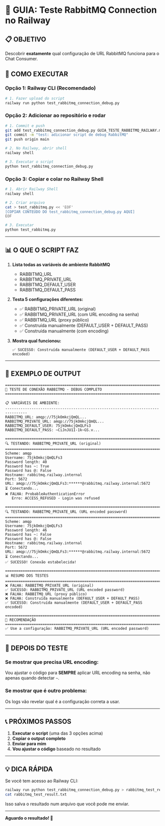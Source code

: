 # 🧪 GUIA: Teste RabbitMQ Connection no Railway

## 📋 OBJETIVO

Descobrir **exatamente** qual configuração de URL RabbitMQ funciona para o Chat Consumer.

## 🚀 COMO EXECUTAR

### Opção 1: Railway CLI (Recomendado)

```bash
# 1. Fazer upload do script
railway run python test_rabbitmq_connection_debug.py
```

### Opção 2: Adicionar ao repositório e rodar

```bash
# 1. Commit e push
git add test_rabbitmq_connection_debug.py GUIA_TESTE_RABBITMQ_RAILWAY.md
git commit -m "test: adicionar script de debug RabbitMQ"
git push origin main

# 2. No Railway, abrir shell
railway shell

# 3. Executar o script
python test_rabbitmq_connection_debug.py
```

### Opção 3: Copiar e colar no Railway Shell

```bash
# 1. Abrir Railway Shell
railway shell

# 2. Criar arquivo
cat > test_rabbitmq.py << 'EOF'
[COPIAR CONTEÚDO DO test_rabbitmq_connection_debug.py AQUI]
EOF

# 3. Executar
python test_rabbitmq.py
```

---

## 📊 O QUE O SCRIPT FAZ

1. **Lista todas as variáveis de ambiente RabbitMQ**
   - RABBITMQ_URL
   - RABBITMQ_PRIVATE_URL
   - RABBITMQ_DEFAULT_USER
   - RABBITMQ_DEFAULT_PASS

2. **Testa 5 configurações diferentes:**
   - ✅ RABBITMQ_PRIVATE_URL (original)
   - ✅ RABBITMQ_PRIVATE_URL (com URL encoding na senha)
   - ✅ RABBITMQ_URL (proxy público)
   - ✅ Construída manualmente (DEFAULT_USER + DEFAULT_PASS)
   - ✅ Construída manualmente (com encoding)

3. **Mostra qual funcionou:**
   ```
   ✅ SUCESSO: Construída manualmente (DEFAULT_USER + DEFAULT_PASS encoded)
   ```

---

## 📝 EXEMPLO DE OUTPUT

```
================================================================================
🧪 TESTE DE CONEXÃO RABBITMQ - DEBUG COMPLETO
================================================================================

📋 VARIÁVEIS DE AMBIENTE:
--------------------------------------------------------------------------------
RABBITMQ_URL: amqp://75jkOmkcjQmQL...
RABBITMQ_PRIVATE_URL: amqp://75jkOmkcjQmQL...
RABBITMQ_DEFAULT_USER: 75jkOmkcjQmQLFs3
RABBITMQ_DEFAULT_PASS: ~CiJnJU1I-1k~GS.v...

================================================================================
🔍 TESTANDO: RABBITMQ_PRIVATE_URL (original)
================================================================================
Scheme: amqp
Username: 75jkOmkcjQmQLFs3
Password length: 40
Password has ~: True
Password has @: False
Hostname: rabbitmq.railway.internal
Port: 5672
URL: amqp://75jkOmkcjQmQLFs3:******@rabbitmq.railway.internal:5672
⏳ Conectando...
❌ FALHA: ProbableAuthenticationError
   Erro: ACCESS_REFUSED - Login was refused

================================================================================
🔍 TESTANDO: RABBITMQ_PRIVATE_URL (URL encoded password)
================================================================================
Scheme: amqp
Username: 75jkOmkcjQmQLFs3
Password length: 46
Password has ~: False
Password has @: False
Hostname: rabbitmq.railway.internal
Port: 5672
URL: amqp://75jkOmkcjQmQLFs3:******@rabbitmq.railway.internal:5672
⏳ Conectando...
✅ SUCESSO! Conexão estabelecida!

================================================================================
📊 RESUMO DOS TESTES
================================================================================
❌ FALHA: RABBITMQ_PRIVATE_URL (original)
✅ SUCESSO: RABBITMQ_PRIVATE_URL (URL encoded password)
❌ FALHA: RABBITMQ_URL (proxy público)
❌ FALHA: Construída manualmente (DEFAULT_USER + DEFAULT_PASS)
✅ SUCESSO: Construída manualmente (DEFAULT_USER + DEFAULT_PASS encoded)

================================================================================
🎯 RECOMENDAÇÃO
================================================================================
✅ Use a configuração: RABBITMQ_PRIVATE_URL (URL encoded password)
```

---

## 🔧 DEPOIS DO TESTE

### Se mostrar que precisa URL encoding:

Vou ajustar o código para **SEMPRE** aplicar URL encoding na senha, não apenas quando detectar `~`.

### Se mostrar que é outro problema:

Os logs vão revelar qual é a configuração correta a usar.

---

## 📞 PRÓXIMOS PASSOS

1. **Executar o script** (uma das 3 opções acima)
2. **Copiar o output completo**
3. **Enviar para mim**
4. **Vou ajustar o código** baseado no resultado

---

## 💡 DICA RÁPIDA

Se você tem acesso ao Railway CLI:

```bash
railway run python test_rabbitmq_connection_debug.py > rabbitmq_test_result.txt
cat rabbitmq_test_result.txt
```

Isso salva o resultado num arquivo que você pode me enviar.

---

**Aguardo o resultado! 🚀**


